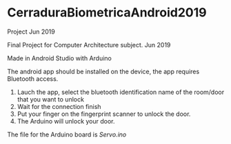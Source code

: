 # CerraduraBiometricaAndroid2019
Project Jun 2019

Final Project for Computer Architecture subject.
Jun 2019

Made in Android Studio with Arduino

The android app should be installed on the device, the app requires Bluetooth access.

1. Lauch the app, select the bluetooth identification name of the room/door that you want to unlock
2. Wait for the connection finish
3. Put your finger on the fingerprint scanner to unlock the door.
4. The Arduino will unlock your door.


The file for the Arduino board is *Servo.ino*
